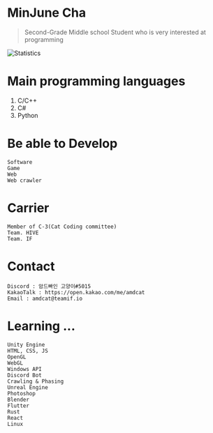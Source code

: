 # MinJune Cha 
> Second-Grade Middle school Student who is very interested at programming

![Statistics](https://github-readme-stats.anuraghazra1.vercel.app/api?username=june0419&show_icons=true&title_color=fff&icon_color=79ff97&text_color=9f9f9f&bg_color=151515)


# Main programming languages
1. C/C++
2. C#
3. Python


# Be able to Develop
```
Software
Game
Web
Web crawler
```
# Carrier
```
Member of C-3(Cat Coding committee)
Team. HIVE
Team. IF
```
# Contact
```
Discord : 암드빠인 고양이#5015
KakaoTalk : https://open.kakao.com/me/amdcat
Email : amdcat@teamif.io
```
# Learning ...
```
Unity Engine
HTML, CSS, JS
OpenGL
WebGL
Windows API
Discord Bot
Crawling & Phasing
Unreal Engine
Photoshop
Blender
Flutter
Rust
React
Linux










